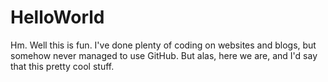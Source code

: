 # HelloWorld

Hm. Well this is fun. I've done plenty of coding on websites and blogs, but somehow never managed to use GitHub. But alas, here we are, and I'd say that this pretty cool stuff.
